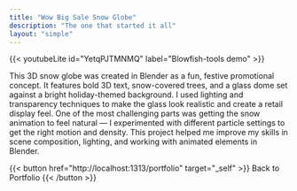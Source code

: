 ```yaml
---
title: "Wow Big Sale Snow Globe"
description: "The one that started it all"
layout: "simple"
---
```


{{< youtubeLite id="YetqPJTMNMQ" label="Blowfish-tools demo" >}}

This 3D snow globe was created in Blender as a fun, festive promotional concept. It features bold 3D text, snow-covered trees, and a glass dome set against a bright holiday-themed background. I used lighting and transparency techniques to make the glass look realistic and create a retail display feel. One of the most challenging parts was getting the snow animation to feel natural — I experimented with different particle settings to get the right motion and density. This project helped me improve my skills in scene composition, lighting, and working with animated elements in Blender.

{{< button href="http://localhost:1313/portfolio" target="_self" >}}
Back to Portfolio
{{< /button >}}